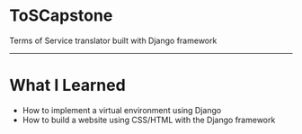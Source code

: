 # ToSCapstone
Terms of Service translator built with Django framework
************
# What I Learned
* How to implement a virtual environment using Django
* How to build a website using CSS/HTML with the Django framework
